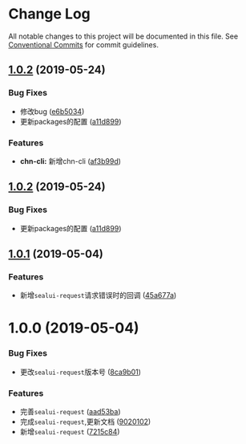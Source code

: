 # Change Log

All notable changes to this project will be documented in this file.
See [Conventional Commits](https://conventionalcommits.org) for commit guidelines.

## [1.0.2](https://github.com/SealUI/seal/compare/sealui-request@1.0.1...sealui-request@1.0.2) (2019-05-24)


### Bug Fixes

* 修改bug ([e6b5034](https://github.com/SealUI/seal/commit/e6b5034))
* 更新packages的配置 ([a11d899](https://github.com/SealUI/seal/commit/a11d899))


### Features

* **chn-cli:** 新增chn-cli ([af3b99d](https://github.com/SealUI/seal/commit/af3b99d))





## [1.0.2](https://github.com/SealUI/seal/compare/sealui-request@1.0.1...sealui-request@1.0.2) (2019-05-24)


### Bug Fixes

* 更新packages的配置 ([a11d899](https://github.com/SealUI/seal/commit/a11d899))





## [1.0.1](https://github.com/SealUI/seal/compare/sealui-request@1.0.0...sealui-request@1.0.1) (2019-05-04)


### Features

* 新增`sealui-request`请求错误时的回调 ([45a677a](https://github.com/SealUI/seal/commit/45a677a))





# 1.0.0 (2019-05-04)


### Bug Fixes

* 更改`sealui-request`版本号 ([8ca9b01](https://github.com/SealUI/seal/commit/8ca9b01))


### Features

* 完善`sealui-request` ([aad53ba](https://github.com/SealUI/seal/commit/aad53ba))
* 完成`sealui-request`,更新文档 ([9020102](https://github.com/SealUI/seal/commit/9020102))
* 新增`sealui-request` ([7215c84](https://github.com/SealUI/seal/commit/7215c84))
